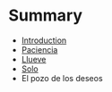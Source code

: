 # Summary

* [Introduction](README.md)
* [Paciencia](chapter1.md)
* [Llueve](llueve.md)
* [Solo](solo.md)
* El pozo de los deseos

